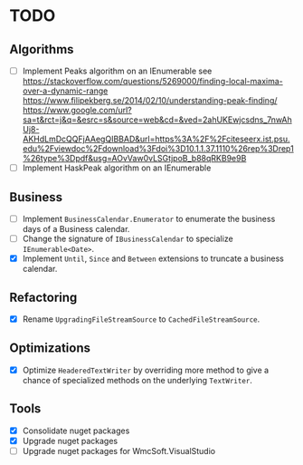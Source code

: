 # TODO

## Algorithms

- [ ] Implement Peaks algorithm on an IEnumerable<T> 
  see https://stackoverflow.com/questions/5269000/finding-local-maxima-over-a-dynamic-range   
  https://www.filipekberg.se/2014/02/10/understanding-peak-finding/  
  https://www.google.com/url?sa=t&rct=j&q=&esrc=s&source=web&cd=&ved=2ahUKEwjcsdns_7nwAhUj8-AKHdLmDcQQFjAAegQIBBAD&url=https%3A%2F%2Fciteseerx.ist.psu.edu%2Fviewdoc%2Fdownload%3Fdoi%3D10.1.1.37.1110%26rep%3Drep1%26type%3Dpdf&usg=AOvVaw0vLSGtjpoB_b88qRKB9e9B  
- [ ] Implement HaskPeak algorithm on an IEnumerable<T>

## Business

- [ ] Implement `BusinessCalendar.Enumerator` to enumerate the business days of a Business calendar.
- [ ] Change the signature of `IBusinessCalendar` to specialize `IEnumerable<Date>`. 
- [x] Implement `Until`, `Since` and `Between` extensions to truncate a business calendar.

## Refactoring

- [x] Rename `UpgradingFileStreamSource` to `CachedFileStreamSource`.

## Optimizations

- [x] Optimize `HeaderedTextWriter` by overriding more method to give a chance of specialized methods on the underlying `TextWriter`.

## Tools

- [x] Consolidate nuget packages
- [x] Upgrade nuget packages
- [ ] Upgrade nuget packages for WmcSoft.VisualStudio
